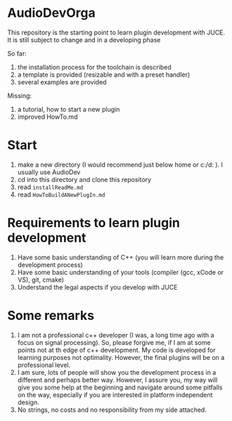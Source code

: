 # AudioDevOrga
This repository is the starting point to learn plugin development with JUCE.
It is still subject to change and in a developing phase

So far:
1. the installation process for the toolchain is described
2. a template is provided (resizable and with a preset handler)
3. several examples are provided

Missing:
1. a tutorial, how to start a new plugin
2. improved HowTo.md


# Start

1. make a new directory (I would recommend just below home or c:/d: ). I usually use AudioDev
2. cd into this directory and clone this repository
3. read ``installReadMe.md``
4. read ``HowToBuildANewPlugIn.md``

# Requirements to learn plugin development

1. Have some basic understanding of C++ (you will learn more during the development process)
2. Have some basic understanding of your tools (compiler (gcc, xCode or VS), git, cmake)
3. Understand the legal aspects if you develop with JUCE

# Some remarks

1. I am not a professional c++ developer (I was, a long time ago with a focus on signal processing). So, please forgive me, if I am at some points not at th edge of c++ development. My code is developed for learning purposes not optimality. However, the final plugins will be on a professional level.
2. I am sure, lots of people will show you the development process in a different and perhaps better way. However, I assure you, my way will give you some help at the beginning and navigate around some pitfalls on the way, especially if you are interested in platform independent design.
3. No strings, no costs and no responsibility from my side attached.



